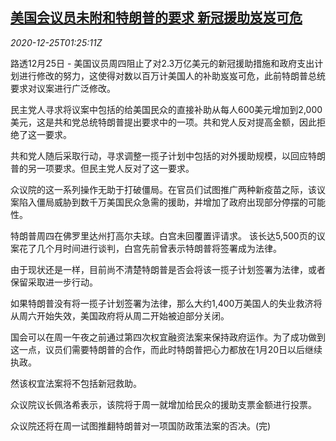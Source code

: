 <!--1608862998000-->
[美国会议员未附和特朗普的要求 新冠援助岌岌可危](https://cn.reuters.com/article/us-congressman-trump-covid-bill-1225-idCNKBS28Z02T)
------

<div><i>2020-12-25T01:25:11Z</i></div><p>路透12月25日 - 美国议员周四阻止了对2.3万亿美元的新冠援助措施和政府支出计划进行修改的努力，这使得对数以百万计美国人的补助岌岌可危，此前特朗普总统要求对议案进行广泛修改。</p><p>民主党人寻求将议案中包括的给美国民众的直接补助从每人600美元增加到2,000美元，这是共和党总统特朗普提出要求中的一项。共和党人反对提高金额，因此拒绝了这一要求。</p><p>共和党人随后采取行动，寻求调整一揽子计划中包括的对外援助规模，以回应特朗普的另一项要求。但民主党人反对了这一要求。</p><p>众议院的这一系列操作无助于打破僵局。在官员们试图推广两种新疫苗之际，该议案陷入僵局威胁到数千万美国民众急需的援助，并增加了政府出现部分停摆的可能性。</p><p>特朗普周四在佛罗里达州打高尔夫球。白宫未回覆置评请求。 该长达5,500页的议案花了几个月时间进行谈判，白宫先前曾表示特朗普将签署成为法律。</p><p>由于现状还是一样，目前尚不清楚特朗普是否会将该一揽子计划签署为法律，或者保留采取进一步行动。</p><p>如果特朗普没有将一揽子计划签署为法律，那么大约1,400万美国人的失业救济将从周六开始失效，美国政府将从周二开始被迫部分关闭。</p><p>国会可以在周一午夜之前通过第四次权宜融资法案来保持政府运作。为了成功做到这一点，议员们需要特朗普的合作，而此时特朗普把心力都放在1月20日以后继续执政。</p><p>然该权宜法案将不包括新冠救助。</p><p>众议院议长佩洛希表示，该院将于周一就增加给民众的援助支票金额进行投票。</p><p>众议院还将在周一试图推翻特朗普对一项国防政策法案的否决。(完)</p>
